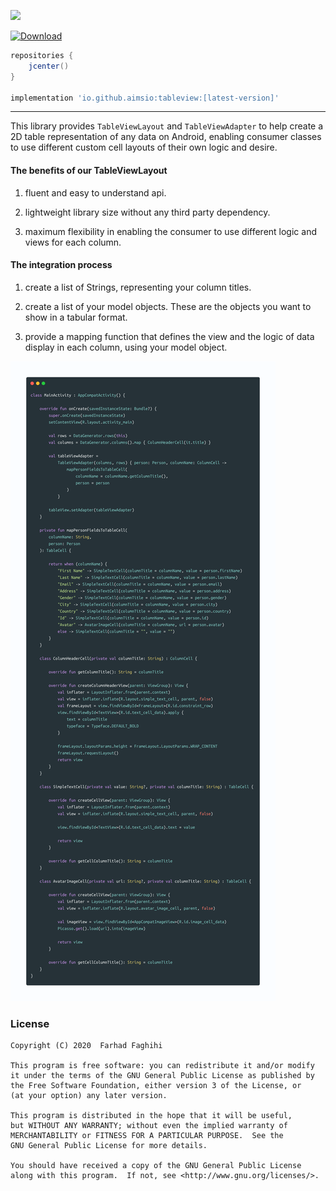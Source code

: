 ![](./art/demo.gif)

[ ![Download](https://api.bintray.com/packages/farhad/maven/tableview/images/download.svg) ](https://bintray.com/farhad/maven/tableview/_latestVersion)

```groovy
repositories {
	jcenter()
}
	
implementation 'io.github.aimsio:tableview:[latest-version]'
```
---

This library provides `TableViewLayout` and `TableViewAdapter` to help create a 2D table representation of any data on Android, enabling consumer classes to use
different custom cell layouts of their own logic and desire.

#### The benefits of our TableViewLayout

1. fluent and easy to understand api.

2. lightweight library size without any third party dependency.

3. maximum flexibility in enabling the consumer to use different logic and views for each column.


#### The integration process

1. create a list of Strings, representing your column titles.

2. create a list of your model objects. These are the objects you want to show in a tabular format.

3. provide a mapping function that defines the view and the logic of data display in each column, using your model object.

![](./art/code.png)

### License

    Copyright (C) 2020  Farhad Faghihi

    This program is free software: you can redistribute it and/or modify
    it under the terms of the GNU General Public License as published by
    the Free Software Foundation, either version 3 of the License, or
    (at your option) any later version.

    This program is distributed in the hope that it will be useful,
    but WITHOUT ANY WARRANTY; without even the implied warranty of
    MERCHANTABILITY or FITNESS FOR A PARTICULAR PURPOSE.  See the
    GNU General Public License for more details.

    You should have received a copy of the GNU General Public License
    along with this program.  If not, see <http://www.gnu.org/licenses/>.

